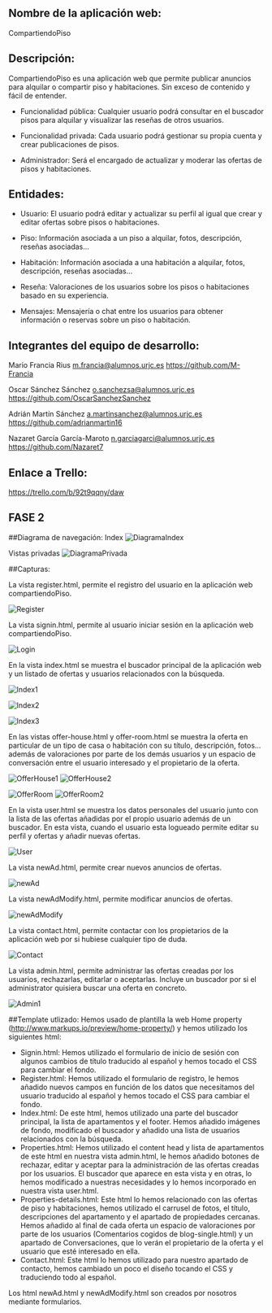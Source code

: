 ## Nombre de la aplicación web:
CompartiendoPiso
	
## Descripción: 
CompartiendoPiso es una aplicación web que permite publicar anuncios para alquilar o compartir piso y habitaciones. Sin exceso de contenido y fácil de entender.
	
- Funcionalidad pública: Cualquier usuario podrá consultar en el buscador pisos para alquilar y visualizar las reseñas de otros usuarios.
	
- Funcionalidad privada: Cada usuario podrá gestionar su propia cuenta y crear publicaciones de pisos.

- Administrador: Será el encargado de actualizar y moderar las ofertas de pisos y habitaciones.

## Entidades:
- Usuario: El usuario podrá editar y actualizar su perfil al igual que crear y editar ofertas sobre pisos o habitaciones.
		
- Piso: Información asociada a un piso a alquilar, fotos, descripción, reseñas asociadas...

- Habitación: Información asociada a una habitación a alquilar, fotos, descripción, reseñas asociadas...

- Reseña: Valoraciones de los usuarios sobre los pisos o habitaciones basado en su experiencia.
    
- Mensajes: Mensajería o chat entre los usuarios para obtener información o reservas sobre un piso o habitación.


## Integrantes del equipo de desarrollo:	
Mario Francia Rius
m.francia@alumnos.urjc.es https://github.com/M-Francia

Oscar Sánchez Sánchez
o.sanchezsa@alumnos.urjc.es https://github.com/OscarSanchezSanchez

Adrián Martín Sánchez
a.martinsanchez@alumnos.urjc.es https://github.com/adrianmartin16

Nazaret García García-Maroto
n.garciagarci@alumnos.urjc.es https://github.com/Nazaret7

## Enlace a Trello:
https://trello.com/b/92t9qqny/daw

## FASE 2

##Diagrama de navegación:
Index
![DiagramaIndex](https://github.com/OscarSanchezSanchez/CompartiendoPiso/blob/develop/CapturasFase2/DiagramaNavegacion(index).PNG?raw=true "DiagramaIndex")

Vistas privadas
![DiagramaPrivada](https://github.com/OscarSanchezSanchez/CompartiendoPiso/blob/develop/CapturasFase2/DiagramaNavegacion(vistasPrivadas).PNG?raw=true "DiagramaPrivada")

##Capturas:

La vista register.html, permite el registro del usuario en la aplicación web compartiendoPiso.

![Register](https://github.com/OscarSanchezSanchez/CompartiendoPiso/blob/develop/CapturasFase2/vistaRegister.PNG?raw=true "Register")

La vista signin.html, permite al usuario iniciar sesión en la aplicación web compartiendoPiso.

![Login](https://github.com/OscarSanchezSanchez/CompartiendoPiso/blob/develop/CapturasFase2/vistaSignIn.PNG?raw=true "Login")

En la vista index.html se muestra el buscador principal de la aplicación web y un listado de ofertas y usuarios relacionados con la búsqueda.

![Index1](https://github.com/OscarSanchezSanchez/CompartiendoPiso/blob/develop/CapturasFase2/vistaIndex1.PNG?raw=true "Index1")

![Index2](https://github.com/OscarSanchezSanchez/CompartiendoPiso/blob/develop/CapturasFase2/vistaIndex2.PNG?raw=true "Index2")

![Index3](https://github.com/OscarSanchezSanchez/CompartiendoPiso/blob/develop/CapturasFase2/vistaIndex3.PNG?raw=true "Index3")

En las vistas offer-house.html y offer-room.html se muestra la oferta en particular de un tipo de casa o habitación con su título, descripción, fotos... además de valoraciones por parte de los demás usuarios y un espacio de conversación entre el usuario interesado y el propietario de la oferta.

![OfferHouse1](https://github.com/OscarSanchezSanchez/CompartiendoPiso/blob/develop/CapturasFase2/vistaOfferHouse1.PNG?raw=true "OfferHouse1")
![OfferHouse2](https://github.com/OscarSanchezSanchez/CompartiendoPiso/blob/develop/CapturasFase2/vistaOfferHouse2.PNG?raw=true "OfferHouse2")

![OfferRoom](https://github.com/OscarSanchezSanchez/CompartiendoPiso/blob/develop/CapturasFase2/vistaOfferRoom1.PNG?raw=true "OfferRoom")
![OfferRoom2](https://github.com/OscarSanchezSanchez/CompartiendoPiso/blob/develop/CapturasFase2/vistaofferRoom2.PNG?raw=true "OfferRoom2")

En la vista user.html se muestra los datos personales del usuario junto con la lista de las ofertas añadidas por el propio usuario además de un buscador. En esta vista, cuando el usuario esta logueado permite editar su perfil y ofertas y añadir nuevas ofertas.

![User](https://github.com/OscarSanchezSanchez/CompartiendoPiso/blob/develop/CapturasFase2/vistaUser.PNG?raw=true "User")

La vista newAd.html, permite crear nuevos anuncios de ofertas.

![newAd](https://github.com/OscarSanchezSanchez/CompartiendoPiso/blob/develop/CapturasFase2/vistaNewAd.PNG?raw=true "newAd")

La vista newAdModify.html, permite modificar anuncios de ofertas.

![newAdModify](https://github.com/OscarSanchezSanchez/CompartiendoPiso/blob/develop/CapturasFase2/vistaNewAdModify.PNG?raw=true "newAdModify")

La vista contact.html, permite contactar con los propietarios de la aplicación web por si hubiese cualquier tipo de duda.

![Contact](https://github.com/OscarSanchezSanchez/CompartiendoPiso/blob/develop/CapturasFase2/vistaContact.PNG?raw=true "Contact")

La vista admin.html, permite administrar las ofertas creadas por los usuarios, rechazarlas, editarlar o aceptarlas. Incluye un buscador por si el administrator quisiera buscar una oferta en concreto.

![Admin1](https://github.com/OscarSanchezSanchez/CompartiendoPiso/blob/develop/CapturasFase2/vistaAdmin1.PNG?raw=true "Admin1")

##Template utlizado:
Hemos usado de plantilla la web Home property (http://www.markups.io/preview/home-property/) y hemos utilizado los siguientes html:
- Signin.html: Hemos utilizado el formulario de inicio de sesión con algunos cambios de título traducido al español y hemos tocado el CSS para cambiar el fondo.
- Register.html: Hemos utilizado el formulario de registro, le hemos añadido nuevos campos en función de los datos que necesitamos del usuario traducido al español y hemos tocado el CSS para cambiar el fondo.
- Index.html: De este html, hemos utilizado una parte del buscador principal, la lista de apartamentos y el footer. Hemos añadido imágenes de fondo, modificado el buscador y añadido una lista de usuarios relacionados con la búsqueda.
- Properties.html: Hemos utilizado el content head y lista de apartamentos de este html en nuestra vista admin.html, le hemos añadido botones de rechazar, editar y aceptar para la administración de las ofertas creadas por los usuarios. El buscador que aparece en esta vista y en otras, lo hemos modificado a nuestras necesidades y lo hemos incorporado en nuestra vista user.html.
- Properties-details.html: Este html lo hemos relacionado con las ofertas de piso y habitaciones, hemos utilizado el carrusel de fotos, el título, descripciones del apartamento y el apartado de propiedades cercanas. Hemos añadido al final de cada oferta un espacio de valoraciones por parte de los usuarios (Comentarios cogidos de blog-single.html) y un apartado de Conversaciones, que lo verán el propietario de la oferta y el usuario que esté interesado en ella.
- Contact.html: Este html lo hemos utilizado para nuestro apartado de contacto, hemos cambiado un poco el diseño tocando el CSS y traduciendo todo al español.

Los html newAd.html y newAdModify.html son creados por nosotros mediante formularios.
